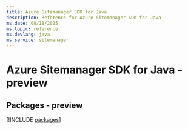 ```yaml
---
title: Azure Sitemanager SDK for Java
description: Reference for Azure Sitemanager SDK for Java
ms.date: 08/18/2025
ms.topic: reference
ms.devlang: java
ms.service: sitemanager
---
```

# Azure Sitemanager SDK for Java - preview
## Packages - preview
[!INCLUDE [packages](sitemanager-index.md)]